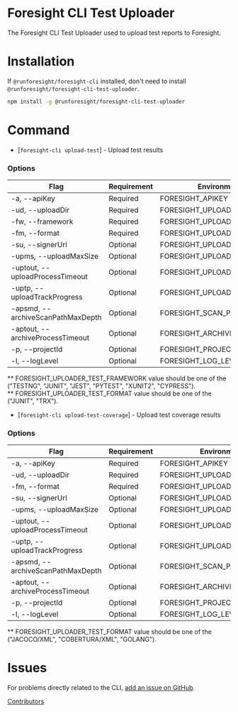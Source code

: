 Foresight CLI Test Uploader
==========

The Foresight CLI Test Uploader used to upload test reports to Foresight.

Installation
======

If ``@runforesight/foresight-cli`` installed, don't need to install ``@runforesight/foresight-cli-test-uploader``.

```bash
npm install -g @runforesight/foresight-cli-test-uploader
```

# Command

* [`foresight-cli upload-test`] - Upload test results


### Options

| Flag                                       | Requirement       | Environment Variable                  | Default
| ---                                        | ---               | ---                                   | ---
| -a, --apiKey <string>                      | Required          | FORESIGHT_APIKEY                      | None
| -ud, --uploadDir <string>                  | Required          | FORESIGHT_UPLOADER_REPORT_DIR         | None
| -fw, --framework <enum>                    | Required          | FORESIGHT_UPLOADER_TEST_FRAMEWORK     | None
| -fm, --format <enum>                       | Required          | FORESIGHT_UPLOADER_TEST_FORMAT        | None
| -su, --signerUrl <string>                  | Optional          | FORESIGHT_UPLOADER_SIGNER_URL         | ForesightSignedUrl
| -upms, --uploadMaxSize <string>            | Optional          | FORESIGHT_UPLOADER_SIZE_MAX           | 20 MB
| -uptout, --uploadProcessTimeout <string>   | Optional          | FORESIGHT_UPLOAD_PROCESS_TIMEOUT      | 30000 ms
| -uptp, --uploadTrackProgress <string>      | Optional          | FORESIGHT_UPLOAD_TRACK_PROGRESS       | true
| -apsmd, --archiveScanPathMaxDepth <string> | Optional          | FORESIGHT_SCAN_PATH_MAX_DEPTH         | 5
| -aptout, --archiveProcessTimeout <string>  | Optional          | FORESIGHT_ARCHIVE_PROCESS_TIMEOUT     | 30000 ms
| -p, --projectId <string>                   | Optional          | FORESIGHT_PROJECT_ID                  | None
| -l, --logLevel <string>                    | Optional          | FORESIGHT_LOG_LEVEL                   | info

** FORESIGHT_UPLOADER_TEST_FRAMEWORK value should be one of the ("TESTNG", "JUNIT", "JEST", "PYTEST", "XUNIT2", "CYPRESS"). \
** FORESIGHT_UPLOADER_TEST_FORMAT value should be one of the ("JUNIT", "TRX").

* [`foresight-cli upload-test-coverage`] - Upload test coverage results

### Options

| Flag                                       | Requirement       | Environment Variable                  | Default
| ---                                        | ---               | ---                                   | ---
| -a, --apiKey <string>                      | Required          | FORESIGHT_APIKEY                      | None
| -ud, --uploadDir <string>                  | Required          | FORESIGHT_UPLOADER_REPORT_DIR         | None
| -fm, --format <enum>                       | Required          | FORESIGHT_UPLOADER_COVERAGE_FORMAT    | None
| -su, --signerUrl <string>                  | Optional          | FORESIGHT_UPLOADER_SIGNER_URL         | ForesightSignedUrl
| -upms, --uploadMaxSize <string>            | Optional          | FORESIGHT_UPLOADER_SIZE_MAX           | 20 MB
| -uptout, --uploadProcessTimeout <string>   | Optional          | FORESIGHT_UPLOAD_PROCESS_TIMEOUT      | 30000 ms
| -uptp, --uploadTrackProgress <string>      | Optional          | FORESIGHT_UPLOAD_TRACK_PROGRESS       | true
| -apsmd, --archiveScanPathMaxDepth <string> | Optional          | FORESIGHT_SCAN_PATH_MAX_DEPTH         | 5
| -aptout, --archiveProcessTimeout <string>  | Optional          | FORESIGHT_ARCHIVE_PROCESS_TIMEOUT     | 30000 ms
| -p, --projectId <string>                   | Optional          | FORESIGHT_PROJECT_ID                  | None
| -l, --logLevel <string>                    | Optional          | FORESIGHT_LOG_LEVEL                   | info

** FORESIGHT_UPLOADER_TEST_FORMAT value should be one of the ("JACOCO/XML", "COBERTURA/XML", "GOLANG").

Issues
======

For problems directly related to the CLI, [add an issue on GitHub](https://github.com/runforesight/foresight-cli/issues/new).

[Contributors](https://github.com/runforesight/foresight-cli/contributors)